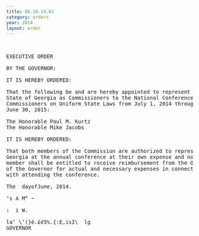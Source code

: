 ```yaml
---
title: 06.18.14.01
category: orders
year: 2014
layout: order
---
```


<pre> 

EXECUTIVE ORDER

BY THE GOVERNOR:

IT IS HEREBY ORDERED:

That the following be and are hereby appointed to represent the
State of Georgia as Commissioners to the National Conference of
Commissioners on Uniform State Laws from July 1, 2014 through
June 30, 2015:

The Honorable Paul M. Kurtz
The Honorable Mike Jacobs

IT IS HEREBY ORDERED:

That both members of the Commission are authorized to represent
Georgia at the annual conference at their own expense and no such
member shall be entitled to receive reimbursement from the Office
of the Governor for actual and necessary expenses in connection
with attending the conference.

The  dayofJune, 2014.

‘s A M“ ~

:  i W.

la‘ \‘(}é.£é5%.{:E,isI\  lg
GOVERNOR

</pre>
